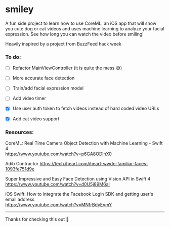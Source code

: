 # smiley

A fun side project to learn how to use CoreML: an iOS app that will show you cute dog or cat videos and uses machine learning to analyze your facial expression. See how long you can watch the video before smiling! 

Heavily inspired by a project from BuzzFeed hack week


### To do:

- [ ] Refactor MainViewController (it is quite the mess :sweat_smile:)
- [ ] More accurate face detection
- [ ] Train/add facial expression model
- [ ] Add video timer
- [x] Use user auth token to fetch videos instead of hard coded video URLs
- [x] Add cat video support

          
### Resources:

CoreML: Real Time Camera Object Detection with Machine Learning - Swift 4 <br/>
https://www.youtube.com/watch?v=p6GA8ODlnX0

Adib Contractor
https://tech.iheart.com/iheart-wwdc-familiar-faces-1093fe751d9e

Super Impressive and Easy Face Detection using Vision API in Swift 4 <br/>
https://www.youtube.com/watch?v=d0U5j89M6aI 

iOS Swift: How to integrate the Facebook Login SDK and getting user's email address <br/>
https://www.youtube.com/watch?v=MNfrBdyEvmY

---

Thanks for checking this out
:rabbit:
